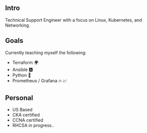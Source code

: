 ## Intro
Technical Support Engineer with a focus on Linux, Kubernetes, and Networking. 

## Goals
Currently teaching myself the following:

- Terraform 🌍
- Ansible 🅰️
- Python 🐍
- Prometheus / Grafana 🔥 📈

## Personal
- US Based
- CKA certified
- CCNA certified
- RHCSA in progress.. 
